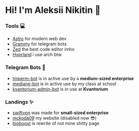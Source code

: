 # Hi! I'm Aleksii Nikitin 👋

### Tools 💻
- [Astro](https://astro.build) for modern web dev
- [Grammy](https://grammy.dev) for telegram bots
- [Zed](https://zed.dev) the best code editor imho
- [Hyprland](https://hyprland.org/) i use arch btw

### Telegram Bots 👾
- [tmperm-bot](https://github.com/mckoda09/tmperm-bot) is in active use by a **medium-sized enterprise**
- [mediane-bot](https://github.com/mckoda09/mediane-bot) is in active use by my class at school
- [kvantorium-admin-bot](https://github.com/mckoda09/kvantorium-admin-bot) is in use at **Kvantorium**

### Landings ✨
- [swiftvpn](https://github.com/mckoda09/swiftvpn) was made for **small-sized enterprise**
- [mckoda09](https://github.com/mckoda09/me) my website (disabled now 😎)
- [bioboost](https://github.com/mckoda09/bioboost) is rewrite of not mine shitty page
